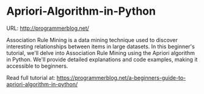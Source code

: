 # Apriori-Algorithm-in-Python

URL: http://programmerblog.net/

Association Rule Mining is a data mining technique used to discover interesting relationships between items in large datasets. 
In this beginner's tutorial, we'll delve into Association Rule Mining using the Apriori algorithm in Python. We'll provide detailed explanations and code examples, making it accessible to beginners.

Read full tutorial at: https://programmerblog.net/a-beginners-guide-to-apriori-algorithm-in-python/

